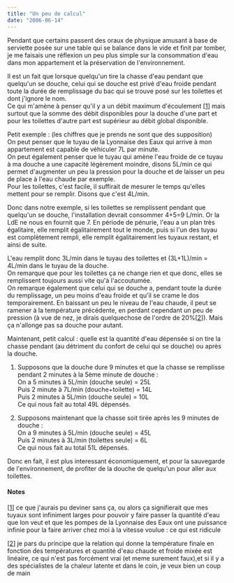 ```yaml
---
title: "Un peu de calcul"
date: "2006-06-14"
---
```


Pendant que certains passent des oraux de physique amusant à base de serviette posée sur une table qui se balance dans le vide et finit par tomber, je me faisais une réflexion un peu plus simple sur la consommation d'eau dans mon appartement et la préservation de l'environnement.

Il est un fait que lorsque quelqu'un tire la chasse d'eau pendant que quelqu'un se douche, celui qui se douche est privé d'eau froide pendant toute la durée de remplissage du bac qui se trouve posé sur les toilettes et dont j'ignore le nom.  
Ce qui m'amène à penser qu'il y a un débit maximum d'écoulement \[[1](#pnote-503-1)\] mais surtout que la somme des débit disponibles pour la douche d'une part et pour les toilettes d'autre part est supérieur au débit global disponible.

Petit exemple : (les chiffres que je prends ne sont que des supposition)  
On peut penser que le tuyau de la Lyonnaise des Eaux qui arrive à mon appartement est capable de véhiculer 7L par minute.  
On peut également penser que le tuyau qui amène l'eau froide de ce tuyau à ma douche a une capacité légèrement moindre, disons 5L/min ce qui permet d'augmenter un peu la pression pour la douche et de laisser un peu de place à l'eau chaude par exemple.  
Pour les toilettes, c'est facile, il suffirait de mesurer le temps qu'elles mettent pour se remplir. Disons que c'est 4L/min.

Donc dans notre exemple, si les toilettes se remplissent pendant que quelqu'un se douche, l'installation devrait consommer 4+5=9 L/min. Or la LdE ne nous en fournit que 7. 
En période de pénurie, l'eau a un plan très égalitaire, elle remplit égalitairement tout le monde, puis si l'un des tuyau est complètement rempli, elle remplit égalitairement les tuyaux restant, et ainsi de suite.

L'eau remplit donc 3L/min dans le tuyau des toilettes et (3L+1L)/min = 4L/min dans le tuyau de la douche.  
On remarque que pour les toilettes ça ne change rien et que donc, elles se remplissent toujours aussi vite qu'à l'accoutumée.  
On remarque également que celui qui se douche a, pendant toute la durée du remplissage, un peu moins d'eau froide et qu'il se crame le dos temporairement. En baissant un peu le niveau de l'eau chaude, il peut se ramener à la température précédente, en perdant cependant un peu de pression (à vue de nez, je dirais quelquechose de l'ordre de 20%\[[2](#pnote-503-2)\]). Mais ça n'allonge pas sa douche pour autant.

Maintenant, petit calcul : quelle est la quantité d'eau dépensée si on tire la chasse pendant (au détriment du confort de celui qui se douche) ou après la douche.

1) Supposons que la douche dure 9 minutes et que la chasse se remplisse pendant 2 minutes à la 5ème minute de douche :  
On a 5 minutes à 5L/min (douche seule) = 25L  
Puis 2 minute à 7L/min (douche+toilette) = 14L  
Puis 2 minutes à 5L/min (douche seule) = 10L  
Ce qui nous fait au total 49L dépensés.

2) Supposons maintenant que la chasse soit tirée après les 9 minutes de douche :  
On a 9 minutes à 5L/min (douche seule) = 45L  
Puis 2 minutes à 3L/min (toilettes seule) = 6L  
Ce qui nous fait au total 51L dépensés.

Donc en fait, il est plus interessant économiquement, et pour la sauvegarde de l'environnement, de profiter de la douche de quelqu'un pour aller aux toilettes.

#### Notes

\[[1](#rev-pnote-503-1)\] ce que j'aurais pu deviner sans ça, ou alors ça signifierait que mes tuyaux sont infiniment larges pour pouvoir y faire passer la quantité d'eau que lon veut et que les pompes de la Lyonnaise des Eaux ont une puissance infinie pour la faire arriver chez moi à la vitesse voulue : ce qui est ridicule

\[[2](#rev-pnote-503-2)\] je pars du principe que la relation qui donne la température finale en fonction des températures et quantité d'eau chaude et froide mixée est linéaire, ce qui n'est pas forcément vrai (et meme surement faux),et si il y a des spécialistes de la chaleur latente et dans le coin, je veux bien un coup de main
